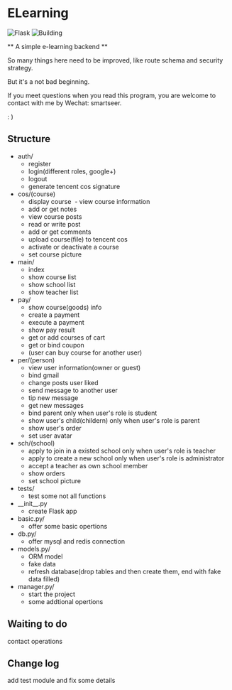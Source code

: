 # ELearning
![Flask](https://img.shields.io/badge/Flask--red.svg)  ![Building](https://img.shields.io/badge/-Building-brightgreen.svg)

** A simple e-learning backend **

So many things here need to be improved, like route schema and security strategy.

But it's a not bad beginning.

If you meet questions when you read this program, you are welcome to contact with me by Wechat: smartseer.

: )

## Structure
- auth/
  - register
  - login(different roles, google+)
  - logout
  - generate tencent cos signature
- cos/(course)
  - display course
  - view course information
  - add or get notes
  - view course posts
  - read or write post
  - add or get comments
  - upload course(file) to tencent cos
  - activate or deactivate a course
  - set course picture
- main/
  - index
  - show course list
  - show school list
  - show teacher list
- pay/
  - show course(goods) info
  - create a payment
  - execute a payment
  - show pay result
  - get or add courses of cart
  - get or bind coupon
  - (user can buy course for another user)
- per/(person)
  - view user information(owner or guest)
  - bind gmail
  - change posts user liked
  - send message to another user
  - tip new message
  - get new messages
  - bind parent only when user's role is student
  - show user's child(childern) only when user's role is parent
  - show user's order
  - set user avatar
- sch/(school)
  - apply to join in a existed school only when user's role is teacher
  - apply to create a new school only when user's role is administrator
  - accept a teacher as own school member
  - show orders
  - set school picture
- tests/
  - test some not all functions
- \_\_init__.py
  - create Flask app
- basic.py/
  - offer some basic opertions
- db.py/
  - offer mysql and redis connection
- models.py/
  - ORM model
  - fake data
  - refresh database(drop tables and then create them, end with fake data filled)
- manager.py/
  - start the project
  - some addtional opertions

## Waiting to do
contact operations

## Change log
add test module and fix some details
